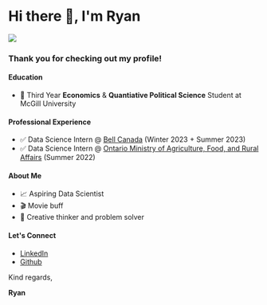 # Hi there 👋, I'm Ryan
![](https://github.com/mayankchaudhary26/Cool-Readme-ideas/blob/ff766ce9fe219d497c44a81ce6dbb6932776003c/data/octocat/spidertocat.png)

### Thank you for checking out my profile!
  
#### Education
- 🎒 Third Year **Economics** & **Quantiative Political Science** Student at McGill University

#### Professional Experience
- ✅ Data Science Intern @ [Bell Canada](https://www.bell.ca/) (Winter 2023 + Summer 2023)
- ✅ Data Science Intern @ [Ontario Ministry of Agriculture, Food, and Rural Affairs](https://www.ontario.ca/page/ministry-agriculture-food-and-rural-affairs) (Summer 2022)

#### About Me
- 📈 Aspiring Data Scientist
- 🎬 Movie buff 
- 🎨 Creative thinker and problem solver

#### Let's Connect
- [LinkedIn](https://www.linkedin.com/in/ryan-george1/)
- [Github](https://github.com/rygeorge)

Kind regards,

**Ryan**  

